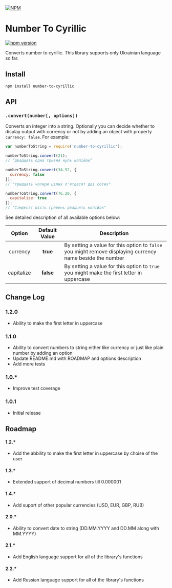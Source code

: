 [![NPM](https://nodei.co/npm/number-to-cyrillic.png)](https://www.npmjs.com/package/number-to-cyrillic)

# Number To Cyrillic

[![npm version](https://badge.fury.io/js/number-to-cyrillic.svg)](https://badge.fury.io/js/number-to-cyrillic)

Converts number to cyrillic.
This library supports only Ukrainian language so far.

## Install

`npm install number-to-cyrillic`

## API

### `.convert(number[, options])`

Converts an integer into a string. Optionally you can decide whether to display output with currency or not
by adding an object with property `currency: false`. For example:

```js
var numberToString = require('number-to-cyrillic');

numberToString.convert(21);
// “двадцять одна гривня нуль копійок”

numberToString.convert(34.52, {
  currency: false
});
// "тридцять чотири цілих п'ятдесят дві сотих"

numberToString.convert(76.20, {
  capitalize: true
});
// "Сімдесят шість гривень двадцять копійок"
```

See detailed description of all available options below:

| Option  | Default Value  | Description  |
|:-------:|:--------------:|--------------|
| currency| **true**       |By setting a value for this option to `false` you might remove displaying currency name beside the number
|capitalize| **false** | By setting a value for this option to `true` you might make the first letter in uppercase 

## Change Log

### 1.2.0

- Ability to make the first letter in uppercase

### 1.1.0

- Ability to convert numbers to string either like currency or just like plain number by adding an option
- Update README.md with ROADMAP and options description
- Add more tests

### 1.0.*

- Improve test coverage

### 1.0.1

- Initial release

## Roadmap

#### 1.2.*

- Add the abbility to make the first letter in uppercase by choise of the user

#### 1.3.*

- Extended support of decimal numbers till 0.000001

#### 1.4.*

- Add suport of other popular currencies (USD, EUR, GBP, RUB)

#### 2.0.*

- Ability to convert date to string (DD.MM.YYYY and DD.MM along with MM.YYYY)

#### 2.1.*

- Add English language support for all of the library's functions

#### 2.2.*

- Add Russian language support for all of the library's functions

